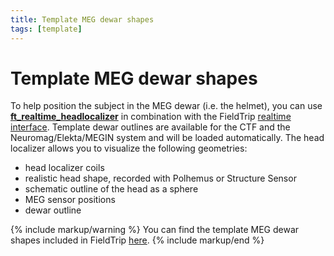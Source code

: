 ```yaml
---
title: Template MEG dewar shapes
tags: [template]
---
```


# Template MEG dewar shapes

To help position the subject in the MEG dewar (i.e. the helmet), you can use **[ft_realtime_headlocalizer](/reference/ft_realtime_headlocalizer)** in combination with the FieldTrip [realtime interface](/development/realtime). Template dewar outlines are available for the CTF and the Neuromag/Elekta/MEGIN system and will be loaded automatically. The head localizer allows you to visualize the following geometries:

- head localizer coils
- realistic head shape, recorded with Polhemus or Structure Sensor
- schematic outline of the head as a sphere
- MEG sensor positions
- dewar outline

{% include markup/warning %}
You can find the template MEG dewar shapes included in FieldTrip [here](https://github.com/fieldtrip/fieldtrip/tree/master/template/dewar).
{% include markup/end %}
